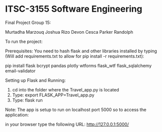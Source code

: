# ITSC-3155 Software Engineering
 


                      

Final Project Group 15:

Murtadha Marzouq
Joshua Rizo
Devon Cesca 
Parker Randolph

To run the project:

Prerequisites: 
You need to hash flask and other libraries installed by typing (Will add requirements.txt to allow for pip install -r requirements.txt):

pip install flask bcrypt pandas plotly  wtforms flask_wtf flask_sqlalchemy   email-validator


Setting up Flask and Running: 
1. cd into the folder where the Travel_app.py is located
2. Type: export FLASK_APP=Travel_app.py
3. Type: flask run


Note: The app is setup to run on localhost port 5000 so to access the application:

in your browser type the following URL:
http://127.0.0.1:5000/

